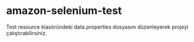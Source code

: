 # amazon-selenium-test

Test resource klasöründeki data.properties dosyasını düzenleyerek projeyi çalıştırabilirsiniz.
